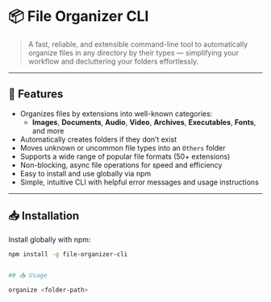 # 📦 File Organizer CLI

> A fast, reliable, and extensible command-line tool to automatically organize files in any directory by their types — simplifying your workflow and decluttering your folders effortlessly.

---

## 🚀 Features

- Organizes files by extensions into well-known categories:
  - **Images**, **Documents**, **Audio**, **Video**, **Archives**, **Executables**, **Fonts**, and more
- Automatically creates folders if they don’t exist
- Moves unknown or uncommon file types into an `Others` folder
- Supports a wide range of popular file formats (50+ extensions)
- Non-blocking, async file operations for speed and efficiency
- Easy to install and use globally via npm
- Simple, intuitive CLI with helpful error messages and usage instructions

---

## 📥 Installation

Install globally with npm:

```bash
npm install -g file-organizer-cli


## 📥 Usage

organize <folder-path>

